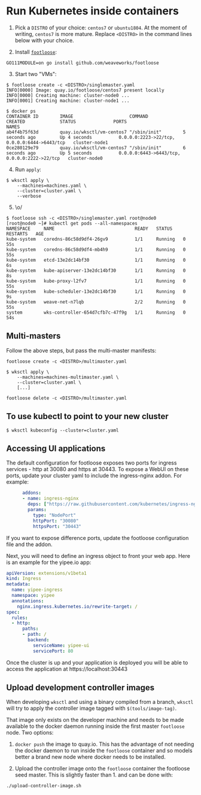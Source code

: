 # Run Kubernetes inside containers

1. Pick a `DISTRO` of your choice: `centos7` or `ubuntu1804`. At the moment of writing, `centos7` is more mature. Replace `<DISTRO>` in the command lines below with your choice.

2. Install [`footloose`](https://github.com/weaveworks/footloose):

```console
GO111MODULE=on go install github.com/weaveworks/footloose
```

3. Start two "VMs":

```console
$ footloose create -c <DISTRO>/singlemaster.yaml
INFO[0000] Image: quay.io/footloose/centos7 present locally
INFO[0000] Creating machine: cluster-node0 ...
INFO[0001] Creating machine: cluster-node1 ...

$ docker ps
CONTAINER ID        IMAGE                     COMMAND             CREATED             STATUS              PORTS                                          NAMES
ab4f4b75f63d        quay.io/wksctl/vm-centos7 "/sbin/init"        5 seconds ago         Up 4 seconds          0.0.0.0:2223->22/tcp, 0.0.0.0:6444->6443/tcp   cluster-node1
0ce280129e79        quay.io/wksctl/vm-centos7 "/sbin/init"        6 seconds ago         Up 5 seconds          0.0.0.0:6443->6443/tcp, 0.0.0.0:2222->22/tcp   cluster-node0
```

4. Run `apply`:

```console
$ wksctl apply \
    --machines=machines.yaml \
    --cluster=cluster.yaml \
    --verbose
```

5. \o/

```console
$ footloose ssh -c <DISTRO>/singlemaster.yaml root@node0
[root@node0 ~]# kubectl get pods --all-namespaces
NAMESPACE     NAME                              READY   STATUS    RESTARTS   AGE
kube-system   coredns-86c58d9df4-26gv9          1/1     Running   0          55s
kube-system   coredns-86c58d9df4-mb4h9          1/1     Running   0          55s
kube-system   etcd-13e2dc14bf30                 1/1     Running   0          6s
kube-system   kube-apiserver-13e2dc14bf30       1/1     Running   0          8s
kube-system   kube-proxy-l2fv7                  1/1     Running   0          55s
kube-system   kube-scheduler-13e2dc14bf30       1/1     Running   0          9s
kube-system   weave-net-n7lqb                   2/2     Running   0          55s
system        wks-controller-654d7cfb7c-47f9g   1/1     Running   0          54s
```

## Multi-masters

Follow the above steps, but pass the multi-master manifests:

```console
footloose create -c <DISTRO>/multimaster.yaml
```

```console
$ wksctl apply \
    --machines=machines-multimaster.yaml \
    --cluster=cluster.yaml \
    [...]
```

```console
footloose delete -c <DISTRO>/multimaster.yaml
```

## To use kubectl to point to your new cluster

```console
$ wksctl kubeconfig --cluster=cluster.yaml
```

## Accessing UI applications

The default configuration for footloose exposes two ports for ingress services - http at 30080 and https at 30443.  To expose a WebUI on these ports, update your cluster yaml to include the ingress-nginx addon.  For example:

```yaml
      addons:
      - name: ingress-nginx
        deps: ["https://raw.githubusercontent.com/kubernetes/ingress-nginx/master/deploy/mandatory.yaml"]
        params:
          type: "NodePort"
          httpPort: "30080"
          httpsPort: "30443"
```

If you want to expose difference ports, update the footloose configuration file and the addon.

Next, you will need to define an ingress object to front your web app.  Here is an example for the yipee.io app:

```yaml
apiVersion: extensions/v1beta1
kind: Ingress
metadata:
  name: yipee-ingress
  namespace: yipee
  annotations:
    nginx.ingress.kubernetes.io/rewrite-target: /
spec:
  rules:
  - http:
      paths:
      - path: /
        backend:
          serviceName: yipee-ui
          servicePort: 80
```

Once the cluster is up and your application is deployed you will be able to access the application at https://localhost:30443

## Upload development controller images

When developing `wksctl` and using a binary compiled from a branch, `wksctl`
will try to apply the controller image tagged with `$(tools/image-tag)`.

That image only exists on the developer machine and needs to be made
available to the docker daemon running inside the first master `footloose`
node. Two options:

1. `docker push` the image to quay.io. This has the advantage of not needing
the docker daemon to run inside the `footloose` container and so models
better a brand new node where docker needs to be installed.

1. Upload the controller image onto the `footloose` container the footloose
seed master. This is slightly faster than 1. and can be done with:

```console
./upload-controller-image.sh
```
